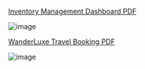 [Inventory Management Dashboard PDF](https://github.com/samolubukun/UI-UX-Figma-Designs/raw/main/Inventory%20Management%20Dashboard.pdf)

![image](https://github.com/samolubukun/UI-UX-Figma-Designs/assets/137217836/8cf13ae0-9ca1-4db0-940a-58dbe50208da)



[WanderLuxe Travel Booking PDF](https://github.com/samolubukun/UI-UX-Figma-Designs/raw/main/WanderLuxe%20Travel%20Booking.pdf)

![image](https://github.com/samolubukun/UI-UX-Figma-Designs/assets/137217836/3e64b9cc-7d95-4403-98cc-72ee3f1309d2)
